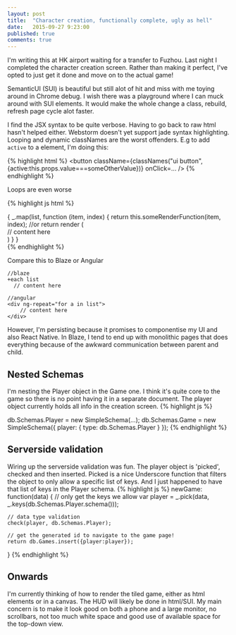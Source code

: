```yaml
---
layout: post
title:  "Character creation, functionally complete, ugly as hell"
date:   2015-09-27 9:23:00
published: true
comments: true
---
```


I'm writing this at HK airport waiting for a transfer to Fuzhou. Last night I completed the character creation screen. Rather than making it perfect, I've opted to just get it done and move on to the actual game!

SemanticUI (SUI) is beautiful but still alot of hit and miss with me toying around in Chrome debug. I wish there was a playground where I can muck around with SUI elements. It would make the whole change a class, rebuild, refresh page cycle alot faster.

I find the JSX syntax to be quite verbose. Having to go back to raw html hasn't helped either. Webstorm doesn't yet support jade syntax highlighting. Looping and dynamic classNames are the worst offenders. E.g to add `active` to a element, I'm doing this:

{% highlight html %}
<button className={classNames("ui button", {active:this.props.value===someOtherValue})} onClick=... />
{% endhighlight %}

Loops are even worse

{% highlight js html %}
<div>
    {
        _.map(list, function (item, index) {
            return this.someRenderFunction(item, index);
            //or
            return render (
                <div>
                    // content here
                </div>
            )
        }
    }
</div>
{% endhighlight %}

Compare this to Blaze or Angular

~~~
//blaze
+each list
  // content here

//angular
<div ng-repeat="for a in list">
    // content here
</div>
~~~

However, I'm persisting because it promises to componentise my UI and also React Native. In Blaze, I tend to end up with monolithic pages that does everything because of the awkward communication between parent and child.

## Nested Schemas
I'm nesting the Player object in the Game one. I think it's quite core to the game so there is no point having it in a separate document. The player object currently holds all info in the creation screen.
{% highlight js %}

db.Schemas.Player = new SimpleSchema(...);
db.Schemas.Game = new SimpleSchema({
    player: {
        type: db.Schemas.Player
    }
});
{% endhighlight %}

## Serverside validation
Wiring up the serverside validation was fun. The player object is 'picked', checked and then inserted. Picked is a nice Underscore function that filters the object to only allow a specific list of keys. And I just happened to have that list of keys in the Player schema.
{% highlight js %}
newGame: function(data) {
    // only get the keys we allow
    var player = _.pick(data, _.keys(db.Schemas.Player.schema()));

    // data type validation
    check(player, db.Schemas.Player);

    // get the generated id to navigate to the game page!
    return db.Games.insert({player:player});
}
{% endhighlight %}

## Onwards
I'm currently thinking of how to render the tiled game, either as html elements or in a canvas. The HUD will likely be done in html/SUI. My main concern is to make it look good on both a phone and a large monitor, no scrollbars, not too much white space and good use of available space for the top-down view.